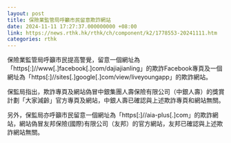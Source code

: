 ```yaml
---
layout: post
title: 保險業監管局呼籲市民留意欺詐網站
date: 2024-11-11 17:27:37.000000000 +08:00
link: https://news.rthk.hk/rthk/ch/component/k2/1778553-20241111.htm
categories: rthk
---
```


保險業監管局呼籲市民提高警覺，留意一個網址為「https[:]//www[.]facebook[.]com/dajiajianling」的欺詐Facebook專頁及一個網址為「https[:]//sites[.]google[.]com/view/liveyoungapp」的欺詐網站。

保監局指出，欺詐專頁及網站偽冒中銀集團人壽保險有限公司（中銀人壽）的獎賞計劃「大家減齡」官方專頁及網站，中銀人壽已確認與上述欺詐專頁和網站無關。

另外，保監局亦呼籲市民留意一個網址為「https[:]//aia-plus[.]com」的欺詐網站，網站偽冒友邦保險(國際)有限公司（友邦）的官方網站，友邦已確認與上述欺詐網站無關。
